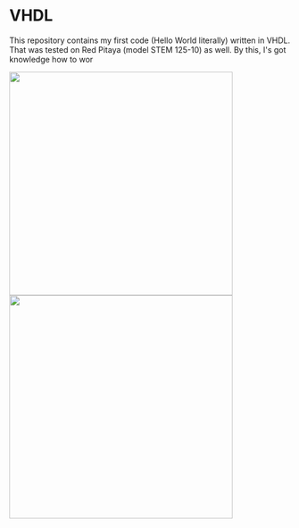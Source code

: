 # VHDL
This repository contains my first code (Hello World literally) written in VHDL. That was tested on Red Pitaya (model STEM 125-10) as well. By this, I's got knowledge how to wor
<p float="left">
  <img src="/Red_Pitaya_1.jpg" width="400" />
  <img src="/Red_Pitaya_2.jpg" width="400" /> 
</p>
